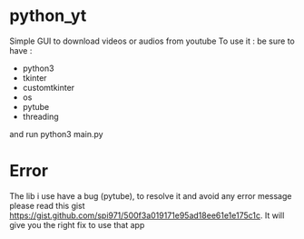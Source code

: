 # python_yt
Simple GUI to download videos or audios from youtube
To use it :
be sure to have :
- python3
- tkinter
- customtkinter
- os
- pytube
- threading

and run python3 main.py 


# Error
The lib i use have a bug (pytube), to resolve it and avoid any error message please read this gist https://gist.github.com/spi971/500f3a019171e95ad18ee61e1e175c1c.
It will give you the right fix to use that app 